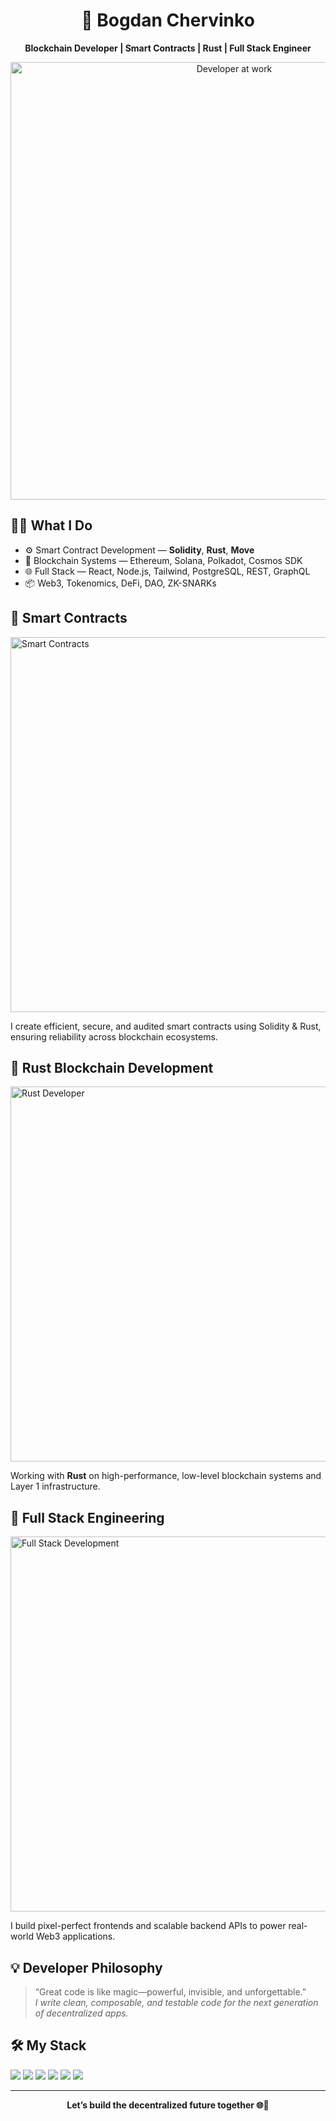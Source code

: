 <!-- Intro Banner -->
<h1 align="center">🚀 Bogdan Chervinko</h1>
<p align="center"><strong>Blockchain Developer | Smart Contracts | Rust | Full Stack Engineer</strong></p>

<!-- Profile GIF -->
<p align="center">
  <img src="https://media.giphy.com/media/qgQUggAC3Pfv687qPC/giphy.gif" alt="Developer at work" width="700" />
</p>

<!-- Tech Highlights -->
<h2>👨‍💻 What I Do</h2>
<ul>
  <li>⚙️ Smart Contract Development — <strong>Solidity</strong>, <strong>Rust</strong>, <strong>Move</strong></li>
  <li>🧱 Blockchain Systems — Ethereum, Solana, Polkadot, Cosmos SDK</li>
  <li>🌐 Full Stack — React, Node.js, Tailwind, PostgreSQL, REST, GraphQL</li>
  <li>📦 Web3, Tokenomics, DeFi, DAO, ZK-SNARKs</li>
</ul>

<!-- Smart Contract GIF -->
<h2>🔗 Smart Contracts</h2>
<p>
  <img src="https://media.giphy.com/media/tXL4FHPSnVJ0A/giphy.gif" alt="Smart Contracts" width="600" />
</p>
<p>I create efficient, secure, and audited smart contracts using Solidity & Rust, ensuring reliability across blockchain ecosystems.</p>

<!-- Rust GIF -->
<h2>🦀 Rust Blockchain Development</h2>
<p>
  <img src="https://media.giphy.com/media/Ka2NAhphLdqXC/giphy.gif" alt="Rust Developer" width="600" />
</p>
<p>Working with <strong>Rust</strong> on high-performance, low-level blockchain systems and Layer 1 infrastructure.</p>

<!-- Full Stack GIF -->
<h2>🧰 Full Stack Engineering</h2>
<p>
  <img src="https://media.giphy.com/media/3oriO0OEd9QIDdllqo/giphy.gif" alt="Full Stack Development" width="600" />
</p>
<p>I build pixel-perfect frontends and scalable backend APIs to power real-world Web3 applications.</p>

<!-- Philosophy -->
<h2>💡 Developer Philosophy</h2>
<blockquote>
  “Great code is like magic—powerful, invisible, and unforgettable.”<br />
  <i>I write clean, composable, and testable code for the next generation of decentralized apps.</i>
</blockquote>

<!-- Toolbox -->
<h2>🛠️ My Stack</h2>
<p>
  <img src="https://img.shields.io/badge/-Solidity-363636?style=flat&logo=solidity&logoColor=white" />
  <img src="https://img.shields.io/badge/-Rust-000000?style=flat&logo=rust&logoColor=white" />
  <img src="https://img.shields.io/badge/-React-20232a?style=flat&logo=react" />
  <img src="https://img.shields.io/badge/-Node.js-339933?style=flat&logo=node.js&logoColor=white" />
  <img src="https://img.shields.io/badge/-Tailwind-06B6D4?style=flat&logo=tailwindcss&logoColor=white" />
  <img src="https://img.shields.io/badge/-PostgreSQL-4169E1?style=flat&logo=postgresql&logoColor=white" />
</p>

<!-- Outro -->
<hr />
<p align="center"><strong>Let’s build the decentralized future together 🌐🔗</strong></p>
